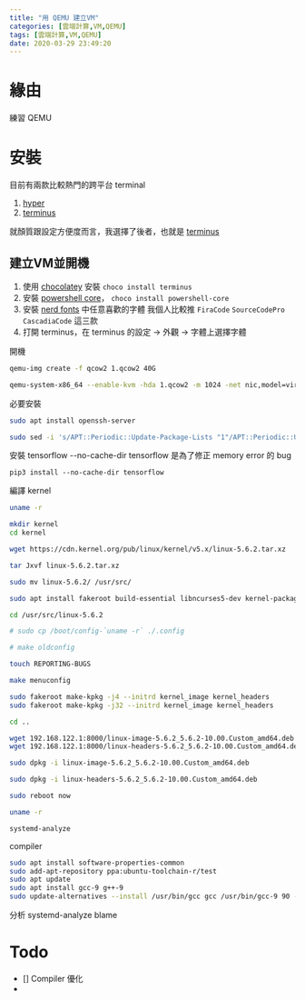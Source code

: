 ```yaml
---
title: "用 QEMU 建立VM"
categories: [雲端計算,VM,QEMU]
tags: [雲端計算,VM,QEMU]
date: 2020-03-29 23:49:20
---
```


# 緣由
練習 QEMU

# 安裝
目前有兩款比較熱門的跨平台 terminal
1. [hyper](https://hyper.is/)
2. [terminus](https://eugeny.github.io/terminus/)

就顏質跟設定方便度而言，我選擇了後者，也就是 [terminus](https://eugeny.github.io/terminus/)

## 建立VM並開機
1. 使用 [chocolatey](https://chocolatey.org/) 安裝
   `choco install terminus`
2. 安裝 [powershell core](https://github.com/PowerShell/PowerShell)，
   `choco install powershell-core`
3. 安裝 [nerd fonts](https://github.com/ryanoasis/nerd-fonts/tree/master/patched-fonts) 中任意喜歡的字體
   我個人比較推 `FiraCode` `SourceCodePro` `CascadiaCode` 這三款
4. 打開 terminus，在 terminus 的設定 -> 外觀 -> 字體上選擇字體


開機
```bash
qemu-img create -f qcow2 1.qcow2 40G

qemu-system-x86_64 --enable-kvm -hda 1.qcow2 -m 1024 -net nic,model=virtio -net user,hostfwd=tcp::2223-:22 -cdrom ../ubuntu-16.04.6-desktop-amd64.iso -vga std -cpu host -smp 4,cores=4,threads=1,sockets=4,maxcpus=16 -boot strict=on
```

必要安裝
```bash
sudo apt install openssh-server

sudo sed -i 's/APT::Periodic::Update-Package-Lists "1"/APT::Periodic::Update-Package-Lists "0"/' /etc/apt/apt.conf.d/20auto-upgrades

```

安裝 tensorflow
--no-cache-dir tensorflow 是為了修正 memory error 的 bug
```
pip3 install --no-cache-dir tensorflow
```

編譯 kernel
```bash
uname -r

mkdir kernel
cd kernel

wget https://cdn.kernel.org/pub/linux/kernel/v5.x/linux-5.6.2.tar.xz

tar Jxvf linux-5.6.2.tar.xz

sudo mv linux-5.6.2/ /usr/src/

sudo apt install fakeroot build-essential libncurses5-dev kernel-package openssl bison flex libssl-dev

cd /usr/src/linux-5.6.2

# sudo cp /boot/config-`uname -r` ./.config

# make oldconfig

touch REPORTING-BUGS

make menuconfig

sudo fakeroot make-kpkg -j4 --initrd kernel_image kernel_headers
sudo fakeroot make-kpkg -j32 --initrd kernel_image kernel_headers

cd ..

wget 192.168.122.1:8000/linux-image-5.6.2_5.6.2-10.00.Custom_amd64.deb
wget 192.168.122.1:8000/linux-headers-5.6.2_5.6.2-10.00.Custom_amd64.deb

sudo dpkg -i linux-image-5.6.2_5.6.2-10.00.Custom_amd64.deb

sudo dpkg -i linux-headers-5.6.2_5.6.2-10.00.Custom_amd64.deb

sudo reboot now

uname -r

systemd-analyze 

```

compiler
```bash
sudo apt install software-properties-common
sudo add-apt-repository ppa:ubuntu-toolchain-r/test
sudo apt update
sudo apt install gcc-9 g++-9
sudo update-alternatives --install /usr/bin/gcc gcc /usr/bin/gcc-9 90 --slave /usr/bin/g++ g++ /usr/bin/g++-9 --slave /usr/bin/gcov gcov /usr/bin/gcov-9
```

分析
systemd-analyze blame

# Todo
* [] Compiler 優化
* 